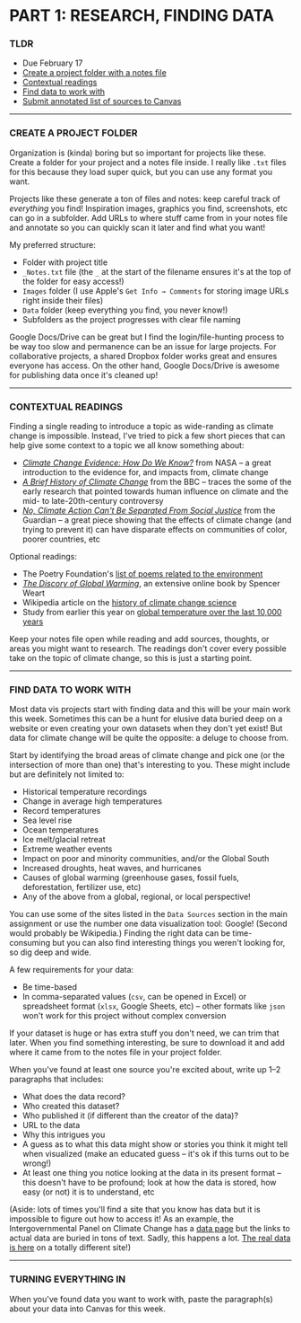 # PART 1: RESEARCH, FINDING DATA

### TLDR  
* Due February 17  
* [Create a project folder with a notes file](#create-a-project-folder)  
* [Contextual readings](#contextual-readings)  
* [Find data to work with](#find-data-to-work-with)  
* [Submit annotated list of sources to Canvas](#turning-everything-in)  

***  

### CREATE A PROJECT FOLDER  
Organization is (kinda) boring but so important for projects like these. Create a folder for your project and a notes file inside. I really like `.txt` files for this because they load super quick, but you can use any format you want.

Projects like these generate a ton of files and notes: keep careful track of *everything* you find! Inspiration images, graphics you find, screenshots, etc can go in a subfolder. Add URLs to where stuff came from in your notes file and annotate so you can quickly scan it later and find what you want!

My preferred structure:  

* Folder with project title  
* `_Notes.txt` file (the `_` at the start of the filename ensures it's at the top of the folder for easy access!)  
* `Images` folder (I use Apple's `Get Info → Comments` for storing image URLs right inside their files)  
* `Data` folder (keep everything you find, you never know!)  
* Subfolders as the project progresses with clear file naming  

Google Docs/Drive can be great but I find the login/file-hunting process to be way too slow and permanence can be an issue for large projects. For collaborative projects, a shared Dropbox folder works great and ensures everyone has access. On the other hand, Google Docs/Drive is awesome for publishing data once it's cleaned up!

***  

### CONTEXTUAL READINGS  
Finding a single reading to introduce a topic as wide-randing as climate change is impossible. Instead, I've tried to pick a few short pieces that can help give some context to a topic we all know something about:

* [*Climate Change Evidence: How Do We Know?*](https://climate.nasa.gov/evidence) from NASA – a great introduction to the evidence for, and impacts from, climate change  
* [*A Brief History of Climate Change*](https://www.bbc.com/news/science-environment-15874560) from the BBC – traces the some of the early research that pointed towards human influence on climate and the mid- to late-20th-century controversy  
* [*No, Climate Action Can't Be Separated From Social Justice*](https://www.theguardian.com/commentisfree/2019/jun/10/no-climate-action-cant-be-separated-from-social-justice) from the Guardian – a great piece showing that the effects of climate change (and trying to prevent it) can have disparate effects on communities of color, poorer countries, etc

Optional readings:  
* The Poetry Foundation's [list of poems related to the environment](https://www.poetryfoundation.org/collections/146462/poetry-and-the-environment)  
* [*The Discory of Global Warming*](https://history.aip.org/climate/index.htm#contents), an extensive online book by Spencer Weart  
* Wikipedia article on the [history of climate change science](https://en.wikipedia.org/wiki/History_of_climate_change_science)  
* Study from earlier this year on [global temperature over the last 10,000 years](https://phys.org/news/2021-01-holocene-temperature-affirms-role-greenhouse.html)  

Keep your notes file open while reading and add sources, thoughts, or areas you might want to research. The readings don't cover every possible take on the topic of climate change, so this is just a starting point.

***  

### FIND DATA TO WORK WITH  
Most data vis projects start with finding data and this will be your main work this week. Sometimes this can be a hunt for elusive data buried deep on a website or even creating your own datasets when they don't yet exist! But data for climate change will be quite the opposite: a deluge to choose from.

Start by identifying the broad areas of climate change and pick one (or the intersection of more than one) that's interesting to you. These might include but are definitely not limited to:

* Historical temperature recordings  
* Change in average high temperatures  
* Record temperatures  
* Sea level rise  
* Ocean temperatures  
* Ice melt/glacial retreat
* Extreme weather events  
* Impact on poor and minority communities, and/or the Global South  
* Increased droughts, heat waves, and hurricanes  
* Causes of global warming (greenhouse gases, fossil fuels, deforestation, fertilizer use, etc)  
* Any of the above from a global, regional, or local perspective!  

You can use some of the sites listed in the `Data Sources` section in the main assignment or use the number one data visualization tool: Google! (Second would probably be Wikipedia.) Finding the right data can be time-consuming but you can also find interesting things you weren't looking for, so dig deep and wide.

A few requirements for your data:  
* Be time-based  
* In comma-separated values (`csv`, can be opened in Excel) or spreadsheet format (`xlsx`, Google Sheets, etc) – other formats like `json` won't work for this project without complex conversion  

If your dataset is huge or has extra stuff you don't need, we can trim that later. When you find something interesting, be sure to download it and add where it came from to the notes file in your project folder.

When you've found at least one source you're excited about, write up 1–2 paragraphs that includes:  

* What does the data record?  
* Who created this dataset?  
* Who published it (if different than the creator of the data)?  
* URL to the data  
* Why this intrigues you  
* A guess as to what this data might show or stories you think it might tell when visualized (make an educated guess – it's ok if this turns out to be wrong!)  
* At least one thing you notice looking at the data in its present format – this doesn't have to be profound; look at how the data is stored, how easy (or not) it is to understand, etc  

(Aside: lots of times you'll find a site that you know has data but it is impossible to figure out how to access it! As an example, the Intergovernmental Panel on Climate Change has a [data page](https://www.ipcc.ch/data) but the links to actual data are buried in tons of text. Sadly, this happens a lot. [The real data is here](http://www.ipcc-data.org) on a totally different site!)

***  

### TURNING EVERYTHING IN  
When you've found data you want to work with, paste the paragraph(s) about your data into Canvas for this week.

